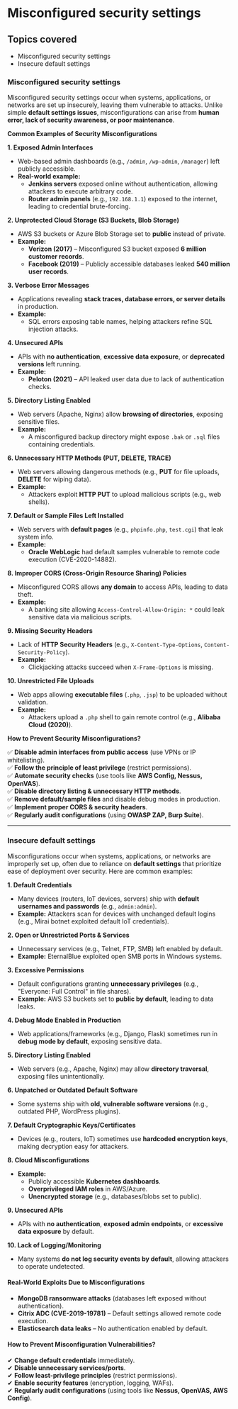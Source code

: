 # Misconfigured security settings

## Topics covered

* Misconfigured security settings
* Insecure default settings

### Misconfigured security settings

Misconfigured security settings occur when systems, applications, or networks are set up insecurely, leaving them vulnerable to attacks. Unlike simple **default settings issues**, misconfigurations can arise from **human error, lack of security awareness, or poor maintenance**.

**Common Examples of Security Misconfigurations**

**1. Exposed Admin Interfaces**

* Web-based admin dashboards (e.g., `/admin`, `/wp-admin`, `/manager`) left publicly accessible.
* **Real-world example:**
  * **Jenkins servers** exposed online without authentication, allowing attackers to execute arbitrary code.
  * **Router admin panels** (e.g., `192.168.1.1`) exposed to the internet, leading to credential brute-forcing.

**2. Unprotected Cloud Storage (S3 Buckets, Blob Storage)**

* AWS S3 buckets or Azure Blob Storage set to **public** instead of private.
* **Example:**
  * **Verizon (2017)** – Misconfigured S3 bucket exposed **6 million customer records**.
  * **Facebook (2019)** – Publicly accessible databases leaked **540 million user records**.

**3. Verbose Error Messages**

* Applications revealing **stack traces, database errors, or server details** in production.
* **Example:**
  * SQL errors exposing table names, helping attackers refine SQL injection attacks.

**4. Unsecured APIs**

* APIs with **no authentication**, **excessive data exposure**, or **deprecated versions** left running.
* **Example:**
  * **Peloton (2021)** – API leaked user data due to lack of authentication checks.

**5. Directory Listing Enabled**

* Web servers (Apache, Nginx) allow **browsing of directories**, exposing sensitive files.
* **Example:**
  * A misconfigured backup directory might expose `.bak` or `.sql` files containing credentials.

**6. Unnecessary HTTP Methods (PUT, DELETE, TRACE)**

* Web servers allowing dangerous methods (e.g., **PUT** for file uploads, **DELETE** for wiping data).
* **Example:**
  * Attackers exploit **HTTP PUT** to upload malicious scripts (e.g., web shells).

**7. Default or Sample Files Left Installed**

* Web servers with **default pages** (e.g., `phpinfo.php`, `test.cgi`) that leak system info.
* **Example:**
  * **Oracle WebLogic** had default samples vulnerable to remote code execution (CVE-2020-14882).

**8. Improper CORS (Cross-Origin Resource Sharing) Policies**

* Misconfigured CORS allows **any domain** to access APIs, leading to data theft.
* **Example:**
  * A banking site allowing `Access-Control-Allow-Origin: *` could leak sensitive data via malicious scripts.

**9. Missing Security Headers**

* Lack of **HTTP Security Headers** (e.g., `X-Content-Type-Options`, `Content-Security-Policy`).
* **Example:**
  * Clickjacking attacks succeed when `X-Frame-Options` is missing.

**10. Unrestricted File Uploads**

* Web apps allowing **executable files** (`.php`, `.jsp`) to be uploaded without validation.
* **Example:**
  * Attackers upload a `.php` shell to gain remote control (e.g., **Alibaba Cloud (2020)**).

**How to Prevent Security Misconfigurations?**

✅ **Disable admin interfaces from public access** (use VPNs or IP whitelisting).\
✅ **Follow the principle of least privilege** (restrict permissions).\
✅ **Automate security checks** (use tools like **AWS Config, Nessus, OpenVAS**).\
✅ **Disable directory listing & unnecessary HTTP methods**.\
✅ **Remove default/sample files** and disable debug modes in production.\
✅ **Implement proper CORS & security headers**.\
✅ **Regularly audit configurations** (using **OWASP ZAP, Burp Suite**).

***

### Insecure default settings

Misconfigurations occur when systems, applications, or networks are improperly set up, often due to reliance on **default settings** that prioritize ease of deployment over security. Here are common examples:

**1. Default Credentials**

* Many devices (routers, IoT devices, servers) ship with **default usernames and passwords** (e.g., `admin:admin`).
* **Example:** Attackers scan for devices with unchanged default logins (e.g., Mirai botnet exploited default IoT credentials).

**2. Open or Unrestricted Ports & Services**

* Unnecessary services (e.g., Telnet, FTP, SMB) left enabled by default.
* **Example:** EternalBlue exploited open SMB ports in Windows systems.

**3. Excessive Permissions**

* Default configurations granting **unnecessary privileges** (e.g., "Everyone: Full Control" in file shares).
* **Example:** AWS S3 buckets set to **public by default**, leading to data leaks.

**4. Debug Mode Enabled in Production**

* Web applications/frameworks (e.g., Django, Flask) sometimes run in **debug mode by default**, exposing sensitive data.

**5. Directory Listing Enabled**

* Web servers (e.g., Apache, Nginx) may allow **directory traversal**, exposing files unintentionally.

**6. Unpatched or Outdated Default Software**

* Some systems ship with **old, vulnerable software versions** (e.g., outdated PHP, WordPress plugins).

**7. Default Cryptographic Keys/Certificates**

* Devices (e.g., routers, IoT) sometimes use **hardcoded encryption keys**, making decryption easy for attackers.

**8. Cloud Misconfigurations**

* **Example:**
  * Publicly accessible **Kubernetes dashboards**.
  * **Overprivileged IAM roles** in AWS/Azure.
  * **Unencrypted storage** (e.g., databases/blobs set to public).

**9. Unsecured APIs**

* APIs with **no authentication**, **exposed admin endpoints**, or **excessive data exposure** by default.

**10. Lack of Logging/Monitoring**

* Many systems **do not log security events by default**, allowing attackers to operate undetected.

#### **Real-World Exploits Due to Misconfigurations**

* **MongoDB ransomware attacks** (databases left exposed without authentication).
* **Citrix ADC (CVE-2019-19781)** – Default settings allowed remote code execution.
* **Elasticsearch data leaks** – No authentication enabled by default.

#### **How to Prevent Misconfiguration Vulnerabilities?**

✔ **Change default credentials** immediately.\
✔ **Disable unnecessary services/ports**.\
✔ **Follow least-privilege principles** (restrict permissions).\
✔ **Enable security features** (encryption, logging, WAFs).\
✔ **Regularly audit configurations** (using tools like **Nessus, OpenVAS, AWS Config**).
